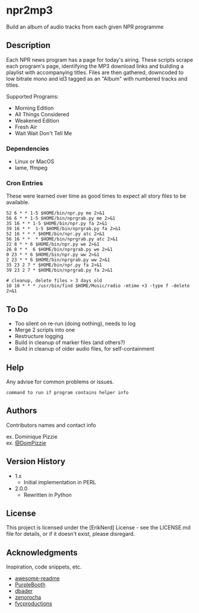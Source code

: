 # npr2mp3

Build an album of audio tracks from each given NPR programme

## Description

Each NPR news program has a page for today's airing. These scripts scrape each program's page, identifying the MP3 download links and building a playlist with accompanying titles. Files are then gathered, downcoded to low bitrate mono and id3 tagged as an "Album" with numbered tracks and titles. 

Supported Programs:
* Morning Edition
* All Things Considered
* Weakened Edition
* Fresh Air
* Wait Wait Don't Tell Me

### Dependencies

* Linux or MacOS
* lame, ffmpeg

### Cron Entries 

These were learned over time as good times to expect all story files to be available.
```
52 6 * * 1-5 $HOME/bin/npr.py me 2>&1
56 6 * * 1-5 $HOME/bin/nprgrab.py me 2>&1
35 16 * * 1-5 $HOME/bin/npr.py fa 2>&1
39 16 * *  1-5 $HOME/bin/nprgrab.py fa 2>&1
52 16 * * * $HOME/bin/npr.py atc 2>&1
56 16 * *  * $HOME/bin/nprgrab.py atc 2>&1
22 8 * * 6 $HOME/bin/npr.py we 2>&1
26 8 * *  6 $HOME/bin/nprgrab.py we 2>&1
0 23 * * 6 $HOME/bin/npr.py ww 2>&1
2 23 * * 6 $HOME/bin/nprgrab.py ww 2>&1
35 23 2 7 * $HOME/bin/npr.py fa 2>&1
39 23 2 7 * $HOME/bin/nprgrab.py fa 2>&1

# cleanup, delete files > 3 days old
10 10 * * * /usr/bin/find $HOME/Music/radio -mtime +3 -type f -delete 2>&1
```

## To Do

* Too silent on re-run (doing nothing), needs to log
* Merge 2 scripts into one
* Restructure logging 
* Build in cleanup of marker files (and others?)
* Build in cleanup of older audio files, for self-containment

## Help

Any advise for common problems or issues.
```
command to run if program contains helper info
```

## Authors

Contributors names and contact info

ex. Dominique Pizzie  
ex. [@DomPizzie](https://twitter.com/dompizzie)

## Version History

* 1.x
  * Initial implementation in PERL
* 2.0.0
  * Rewritten in Python 

## License

This project is licensed under the [ErikNerd] License - see the LICENSE.md file for details, or if it doesn't exist, please disregard.

## Acknowledgments

Inspiration, code snippets, etc.
* [awesome-readme](https://github.com/matiassingers/awesome-readme)
* [PurpleBooth](https://gist.github.com/PurpleBooth/109311bb0361f32d87a2)
* [dbader](https://github.com/dbader/readme-template)
* [zenorocha](https://gist.github.com/zenorocha/4526327)
* [fvcproductions](https://gist.github.com/fvcproductions/1bfc2d4aecb01a834b46)
